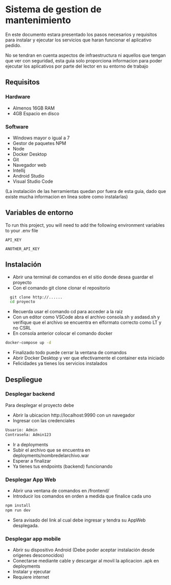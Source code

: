 
# Sistema de gestion de mantenimiento

En este documento estara presentado los pasos necesarios y requisitos para instalar y ejecutar los servicios que haran funcionar el aplicativo pedido. 

No se tendran en cuenta aspectos de infraestructura ni aquellos que tengan que ver con seguridad, esta guia solo proporciona informacion para poder ejecutar los aplicativos por parte del lector en su entorno de trabajo


## Requisitos
### Hardware
- Almenos 16GB RAM
- 4GB Espacio en disco 
### Software
- Windows mayor o igual a 7
- Gestor de paquetes NPM
- Node
- Docker Desktop
- Git
- Navegador web
- Intellij
- Android Studio
- Visual Studio Code

(La instalación de las herramientas quedan por fuera de esta guia, dado que existe mucha informacion en linea sobre como instalarlas)

## Variables de entorno

To run this project, you will need to add the following environment variables to your .env file

`API_KEY`

`ANOTHER_API_KEY`


## Instalación

- Abrir una terminal de comandos en el sitio donde desea guardar el proyecto
- Con el comando git clone clonar el repositorio
```cmd
  git clone http://......
  cd proyecto
```
- Recuerda usar el comando cd para acceder a la raiz
- Con un editor como VSCode abra el archivo consola.sh y asdasd.sh y verifique que el archivo se encuentra en elformato correcto como LT y no CSRL 
- En consola anterior colocar el comando docker
```cmd
docker-compose up -d
``` 
- Finalizado todo puede cerrar la ventana de comandos
- Abrir Docker Desktop y ver que efectivamente el container esta iniciado
- Felicidades ya tienes los servicios instalados
## Despliegue

### Desplegar backend
Para desplegar el proyecto debe 
- Abrir la ubicacion http://localhost:9990 con un navegador
- Ingresar con las credenciales
```txt
Usuario: Admin
Contraseña: Admin123
```
- Ir a deployments
- Subir el archivo que se encuentra en deployments/nombredelarchivo.war
- Esperar a finalizar
- Ya tienes tus endpoints (backend) funcionando

### Desplegar App Web
- Abrir una ventana de comandos en /frontend/
- Introducir los comandos en orden a medida que finalice cada uno
```cmd
npm install
npm run dev
```
- Sera avisado del link al cual debe ingresar y tendra su AppWeb desplegada.

### Desplegar app mobile
- Abrir su dispositivo Android (Debe poder aceptar instalación desde origenes desconocidos)
- Conectarse mediante cable y descargar al movil la aplicacion .apk en deployments
- Instalar y ejecutar
- Requiere internet
